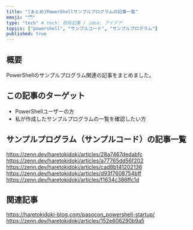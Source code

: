 ```yaml
---
title: "[まとめ]PowerShellサンプルプログラムの記事一覧"
emoji: "🗂"
type: "tech" # tech: 技術記事 / idea: アイデア
topics: ["powershell", "サンプルコード", "サンプルプログラム"]
published: true
---
```

## 概要
PowerShellのサンプルプログラム関連の記事をまとめました。

## この記事のターゲット
- PowerShellユーザーの方
- 私が作成したサンプルプログラムの一覧を確認したい方

## サンプルプログラム（サンプルコード）の記事一覧
https://zenn.dev/haretokidoki/articles/28a7467dedabfc
https://zenn.dev/haretokidoki/articles/a77765dd56f202
https://zenn.dev/haretokidoki/articles/cad8b141202136
https://zenn.dev/haretokidoki/articles/d93f7608754bff
https://zenn.dev/haretokidoki/articles/f1634c386ffc1d

## 関連記事
https://haretokidoki-blog.com/pasocon_powershell-startup/
https://zenn.dev/haretokidoki/articles/152e606290b9a5
